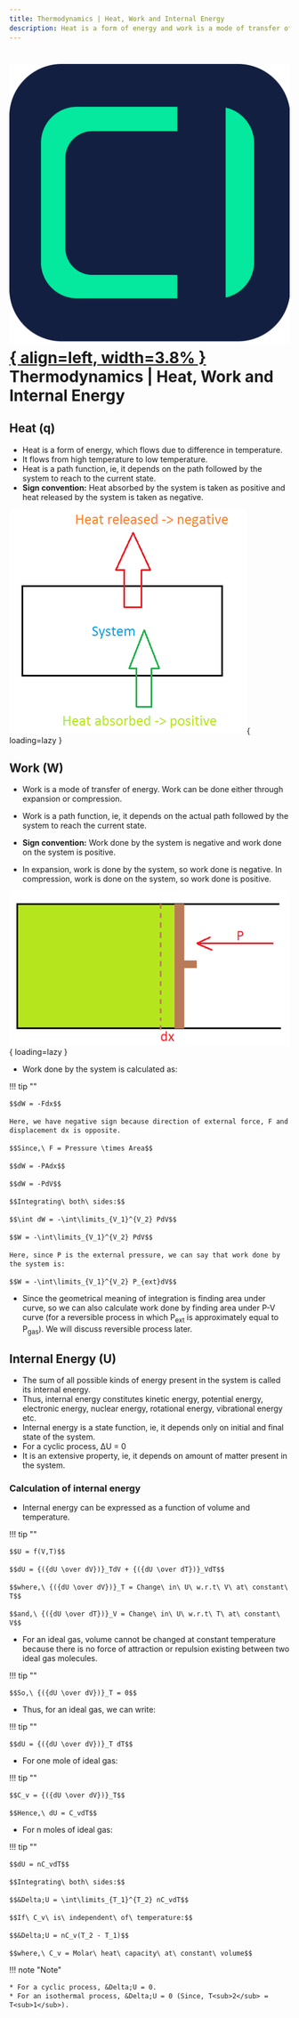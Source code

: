 ```yaml
---
title: Thermodynamics | Heat, Work and Internal Energy
description: Heat is a form of energy and work is a mode of transfer of energy. The sum of all possible kinds of energy present in the system is called its internal energy.
---
```


# [![ChemistryEdu Logo](../../images/favicon.svg){ align=left, width=3.8% }](../../index.md)  Thermodynamics | Heat, Work and Internal Energy

## Heat (q)

* Heat is a form of energy, which flows due to difference in temperature.
* It flows from high temperature to low temperature.
* Heat is a path function, ie, it depends on the path followed by the system to reach to the current state.
* **Sign convention:** Heat absorbed by the system is taken as positive and heat released by the system is taken as negative.

![Heat exchange](images/heat.png){ loading=lazy }

## Work (W)

* Work is a mode of transfer of energy. Work can be done either through expansion or compression.

* Work is a path function, ie, it depends on the actual path followed by the system to reach the current state.

* **Sign convention:** Work done by the system is negative and work done on the system is positive.

* In expansion, work is done by the system, so work done is negative. In compression, work is done on the system, so work done is positive.

![Work done by system](images/work.png){ loading=lazy }

* Work done by the system is calculated as:

!!! tip ""

    $$dW = -Fdx$$

    Here, we have negative sign because direction of external force, F and displacement dx is opposite.

    $$Since,\ F = Pressure \times Area$$

    $$dW = -PAdx$$

    $$dW = -PdV$$

    $$Integrating\ both\ sides:$$

    $$\int dW = -\int\limits_{V_1}^{V_2} PdV$$

    $$W = -\int\limits_{V_1}^{V_2} PdV$$

    Here, since P is the external pressure, we can say that work done by the system is:

    $$W = -\int\limits_{V_1}^{V_2} P_{ext}dV$$

* Since the geometrical meaning of integration is finding area under curve, so we can also calculate work done by finding area under P-V curve (for a reversible process in which P<sub>ext</sub> is approximately equal to
  P<sub>gas</sub>). We will discuss reversible process later.

## Internal Energy (U)

* The sum of all possible kinds of energy present in the system is called its internal energy.
* Thus, internal energy constitutes kinetic energy, potential energy, electronic energy, nuclear energy, rotational energy, vibrational energy etc.
* Internal energy is a state function, ie, it depends only on initial and final state of the system.
* For a cyclic process, &Delta;U = 0
* It is an extensive property, ie, it depends on amount of matter present in the system.

### Calculation of internal energy

* Internal energy can be expressed as a function of volume and temperature.

!!! tip ""

    $$U = f(V,T)$$

    $$dU = {({dU \over dV})}_TdV + {({dU \over dT})}_VdT$$

    $$where,\ {({dU \over dV})}_T = Change\ in\ U\ w.r.t\ V\ at\ constant\ T$$

    $$and,\ {({dU \over dT})}_V = Change\ in\ U\ w.r.t\ T\ at\ constant\ V$$

* For an ideal gas, volume cannot be changed at constant temperature because there is no force of attraction or repulsion existing between two ideal gas molecules.

!!! tip ""

    $$So,\ {({dU \over dV})}_T = 0$$

* Thus, for an ideal gas, we can write:

!!! tip ""

    $$dU = {({dU \over dV})}_T dT$$

* For one mole of ideal gas:

!!! tip ""

    $$C_v = {({dU \over dV})}_T$$

    $$Hence,\ dU = C_vdT$$

* For n moles of ideal gas:

!!! tip ""

    $$dU = nC_vdT$$

    $$Integrating\ both\ sides:$$

    $$&Delta;U = \int\limits_{T_1}^{T_2} nC_vdT$$

    $$If\ C_v\ is\ independent\ of\ temperature:$$

    $$&Delta;U = nC_v(T_2 - T_1)$$

    $$where,\ C_v = Molar\ heat\ capacity\ at\ constant\ volume$$

!!! note "Note"

    * For a cyclic process, &Delta;U = 0.
    * For an isothermal process, &Delta;U = 0 (Since, T<sub>2</sub> = T<sub>1</sub>).

